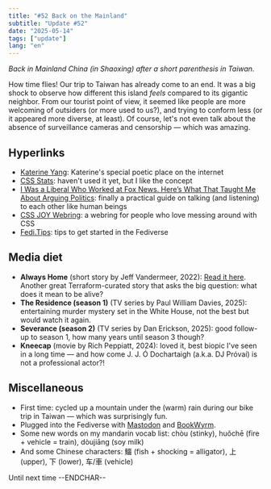 ```yaml
---
title: "#52 Back on the Mainland"
subtitle: "Update #52"
date: "2025-05-14"
tags: ["update"]
lang: "en"
---
```


_Back in Mainland China (in Shaoxing) after a short parenthesis in Taiwan._

How time flies! Our trip to Taiwan has already come to an end. It was a big shock to observe how different this island _feels_ compared to its gigantic neighbor. From our tourist point of view, it seemed like people are more welcoming of outsiders (or more used to us?), and trying to conform less (or it appeared more diverse, at least). Of course, let's not even talk about the absence of surveillance cameras and censorship — which was amazing.

## Hyperlinks

- [Katerine Yang](https://kayserifserif.place/): Katerine's special poetic place on the internet
- [CSS Stats](https://cssstats.com/): haven't used it yet, but I like the concept
- [I Was a Liberal Who Worked at Fox News. Here’s What That Taught Me About Arguing Politics](https://time.com/5233477/sally-kohn-the-opposite-of-hate/): finally a practical guide on talking (and listening) to each other like human beings
- [CSS JOY Webring](https://cs.sjoy.lol/): a webring for people who love messing around with CSS
- [Fedi.Tips](https://fedi.tips/): tips to get started in the Fediverse

## Media diet

- **Always Home** (short story by Jeff Vandermeer, 2022): [Read it here](https://www.vice.com/en/article/always-home-terraform-science-fiction/). Another great Terraform-curated story that asks the big question: what does it mean to be alive?
- **The Residence (season 1)** (TV series by Paul William Davies, 2025): entertaining murder mystery set in the White House, not the best but would watch it again.
- **Severance (season 2)** (TV series by Dan Erickson, 2025): good follow-up to season 1, how many years until season 3 though?
- **Kneecap** (movie by Rich Peppiatt, 2024): loved it, best biopic I've seen in a long time — and how come J. J. Ó Dochartaigh (a.k.a. DJ Próvaí) is not a professional actor?!

## Miscellaneous

- First time: cycled up a mountain under the (warm) rain during our bike trip in Taiwan — which was surprisingly fun.
- Plugged into the Fediverse with [Mastodon](https://mastodon.roflcopter.fr/@clarale) and [BookWyrm](https://bookwyrm.social/user/clarale).
- Some new words on my mandarin vocab list: chòu (stinky), huŏchē (fire + vehicle = train), dòujiāng (soy milk)
- And some Chinese characters: 鱷 (fish + shocking = alligator), 上 (upper), 下 (lower), 车/車 (vehicle)

Until next time --ENDCHAR--
